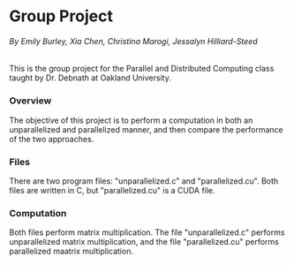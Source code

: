# Group Project  
###### By Emily Burley, Xia Chen, Christina Marogi, Jessalyn Hilliard-Steed  

This is the group project for the Parallel and Distributed Computing class taught by Dr. Debnath at Oakland University.

### Overview  

The objective of this project is to perform a computation in both an unparallelized and parallelized manner, and then compare the performance of the two approaches.  

### Files  

There are two program files: "unparallelized.c" and "parallelized.cu". Both files are written in C, but "parallelized.cu" is a CUDA file.  

### Computation  

Both files perform matrix multiplication. The file "unparallelized.c" performs unparallelized matrix multiplication, and the file "parallelized.cu" performs parallelized maatrix multiplication.  
